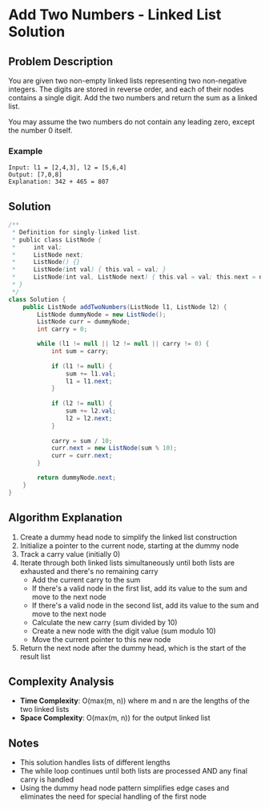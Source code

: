 
# Add Two Numbers - Linked List Solution

## Problem Description

You are given two non-empty linked lists representing two non-negative integers. The digits are stored in reverse order, and each of their nodes contains a single digit. Add the two numbers and return the sum as a linked list.

You may assume the two numbers do not contain any leading zero, except the number 0 itself.

### Example

```
Input: l1 = [2,4,3], l2 = [5,6,4]
Output: [7,0,8]
Explanation: 342 + 465 = 807
```

## Solution

```java
/**
 * Definition for singly-linked list.
 * public class ListNode {
 *     int val;
 *     ListNode next;
 *     ListNode() {}
 *     ListNode(int val) { this.val = val; }
 *     ListNode(int val, ListNode next) { this.val = val; this.next = next; }
 * }
 */
class Solution {
    public ListNode addTwoNumbers(ListNode l1, ListNode l2) {
        ListNode dummyNode = new ListNode();
        ListNode curr = dummyNode;
        int carry = 0;

        while (l1 != null || l2 != null || carry != 0) {
            int sum = carry;
            
            if (l1 != null) {
                sum += l1.val;
                l1 = l1.next;
            }
            
            if (l2 != null) {
                sum += l2.val;
                l2 = l2.next;
            }
            
            carry = sum / 10;
            curr.next = new ListNode(sum % 10);
            curr = curr.next;
        }

        return dummyNode.next;
    }
}
```

## Algorithm Explanation

1. Create a dummy head node to simplify the linked list construction
2. Initialize a pointer to the current node, starting at the dummy node
3. Track a carry value (initially 0)
4. Iterate through both linked lists simultaneously until both lists are exhausted and there's no remaining carry
   - Add the current carry to the sum
   - If there's a valid node in the first list, add its value to the sum and move to the next node
   - If there's a valid node in the second list, add its value to the sum and move to the next node
   - Calculate the new carry (sum divided by 10)
   - Create a new node with the digit value (sum modulo 10)
   - Move the current pointer to this new node
5. Return the next node after the dummy head, which is the start of the result list

## Complexity Analysis

- **Time Complexity**: O(max(m, n)) where m and n are the lengths of the two linked lists
- **Space Complexity**: O(max(m, n)) for the output linked list

## Notes

- This solution handles lists of different lengths
- The while loop continues until both lists are processed AND any final carry is handled
- Using the dummy head node pattern simplifies edge cases and eliminates the need for special handling of the first node
